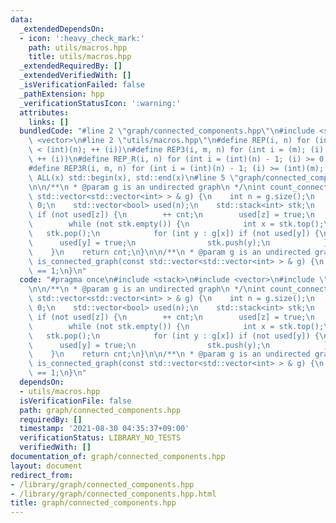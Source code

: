 ```yaml
---
data:
  _extendedDependsOn:
  - icon: ':heavy_check_mark:'
    path: utils/macros.hpp
    title: utils/macros.hpp
  _extendedRequiredBy: []
  _extendedVerifiedWith: []
  _isVerificationFailed: false
  _pathExtension: hpp
  _verificationStatusIcon: ':warning:'
  attributes:
    links: []
  bundledCode: "#line 2 \"graph/connected_components.hpp\"\n#include <stack>\n#include\
    \ <vector>\n#line 2 \"utils/macros.hpp\"\n#define REP(i, n) for (int i = 0; (i)\
    \ < (int)(n); ++ (i))\n#define REP3(i, m, n) for (int i = (m); (i) < (int)(n);\
    \ ++ (i))\n#define REP_R(i, n) for (int i = (int)(n) - 1; (i) >= 0; -- (i))\n\
    #define REP3R(i, m, n) for (int i = (int)(n) - 1; (i) >= (int)(m); -- (i))\n#define\
    \ ALL(x) std::begin(x), std::end(x)\n#line 5 \"graph/connected_components.hpp\"\
    \n\n/**\n * @param g is an undirected graph\n */\nint count_connected_components(const\
    \ std::vector<std::vector<int> > & g) {\n    int n = g.size();\n    int cnt =\
    \ 0;\n    std::vector<bool> used(n);\n    std::stack<int> stk;\n    REP (z, n)\
    \ if (not used[z]) {\n        ++ cnt;\n        used[z] = true;\n        stk.push(z);\n\
    \        while (not stk.empty()) {\n            int x = stk.top();\n         \
    \   stk.pop();\n            for (int y : g[x]) if (not used[y]) {\n          \
    \      used[y] = true;\n                stk.push(y);\n            }\n        }\n\
    \    }\n    return cnt;\n}\n\n/**\n * @param g is an undirected graph\n */\nbool\
    \ is_connected_graph(const std::vector<std::vector<int> > & g) {\n    return count_connected_components(g)\
    \ == 1;\n}\n"
  code: "#pragma once\n#include <stack>\n#include <vector>\n#include \"../utils/macros.hpp\"\
    \n\n/**\n * @param g is an undirected graph\n */\nint count_connected_components(const\
    \ std::vector<std::vector<int> > & g) {\n    int n = g.size();\n    int cnt =\
    \ 0;\n    std::vector<bool> used(n);\n    std::stack<int> stk;\n    REP (z, n)\
    \ if (not used[z]) {\n        ++ cnt;\n        used[z] = true;\n        stk.push(z);\n\
    \        while (not stk.empty()) {\n            int x = stk.top();\n         \
    \   stk.pop();\n            for (int y : g[x]) if (not used[y]) {\n          \
    \      used[y] = true;\n                stk.push(y);\n            }\n        }\n\
    \    }\n    return cnt;\n}\n\n/**\n * @param g is an undirected graph\n */\nbool\
    \ is_connected_graph(const std::vector<std::vector<int> > & g) {\n    return count_connected_components(g)\
    \ == 1;\n}\n"
  dependsOn:
  - utils/macros.hpp
  isVerificationFile: false
  path: graph/connected_components.hpp
  requiredBy: []
  timestamp: '2021-08-30 04:35:37+09:00'
  verificationStatus: LIBRARY_NO_TESTS
  verifiedWith: []
documentation_of: graph/connected_components.hpp
layout: document
redirect_from:
- /library/graph/connected_components.hpp
- /library/graph/connected_components.hpp.html
title: graph/connected_components.hpp
---
```

